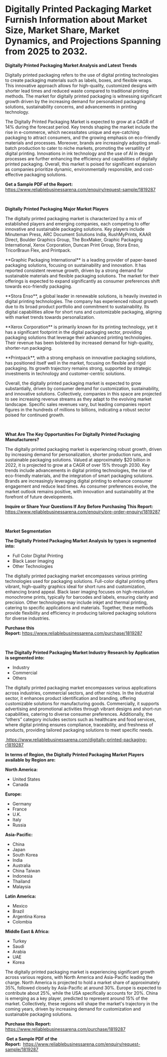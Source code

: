 <p><h1>Digitally Printed Packaging Market Furnish Information about Market Size, Market Share, Market Dynamics, and Projections Spanning from 2025 to 2032.</h1></p><p><strong>Digitally Printed Packaging Market Analysis and Latest Trends</strong></p>
<p><p>Digitally printed packaging refers to the use of digital printing technologies to create packaging materials such as labels, boxes, and flexible wraps. This innovative approach allows for high-quality, customized designs with shorter lead times and reduced waste compared to traditional printing methods. The market for digitally printed packaging is witnessing significant growth driven by the increasing demand for personalized packaging solutions, sustainability concerns, and advancements in printing technology.</p><p>The Digitally Printed Packaging Market is expected to grow at a CAGR of 14% during the forecast period. Key trends shaping the market include the rise in e-commerce, which necessitates unique and eye-catching packaging to attract consumers, and the growing emphasis on eco-friendly materials and processes. Moreover, brands are increasingly adopting small-batch production to cater to niche markets, promoting the versatility of digital printing. Innovations in ink technology and the use of AI in design processes are further enhancing the efficiency and capabilities of digitally printed packaging. Overall, this market is poised for significant expansion as companies prioritize dynamic, environmentally responsible, and cost-effective packaging solutions.</p></p>
<p><strong>Get a Sample PDF of the Report:&nbsp;</strong> <a href="https://www.reliablebusinessarena.com/enquiry/request-sample/1819287?utm_campaign=3039&utm_medium=2&utm_source=Github&utm_content=ia&utm_term=19042025&utm_id=digitally-printed-packaging">https://www.reliablebusinessarena.com/enquiry/request-sample/1819287</a></p>
<p>&nbsp;</p>
<p><strong>Digitally Printed Packaging Major Market Players</strong></p>
<p><p>The digitally printed packaging market is characterized by a mix of established players and emerging companies, each competing to offer innovative and sustainable packaging solutions. Key players include Minuteman Press, ARC Document Solutions India, RushMyPrints, KAAR Direct, Boulder Graphics Group, The BoxMaker, Graphic Packaging International, Xerox Corporation, Duncan Print Group, Stora Enso, TricorBraun Flex, and Printpack.</p><p>**Graphic Packaging International** is a leading provider of paper-based packaging solutions, focusing on sustainability and innovation. It has reported consistent revenue growth, driven by a strong demand for sustainable materials and flexible packaging solutions. The market for their offerings is expected to expand significantly as consumer preferences shift towards eco-friendly packaging.</p><p>**Stora Enso**, a global leader in renewable solutions, is heavily invested in digital printing technologies. The company has experienced robust growth due to its broad product portfolio and commitment to sustainability. Its digital capabilities allow for short runs and customizable packaging, aligning with market trends towards personalization.</p><p>**Xerox Corporation** is primarily known for its printing technology, yet it has a significant footprint in the digital packaging sector, providing packaging solutions that leverage their advanced printing technologies. Their revenue has been bolstered by increased demand for high-quality, shorter-run packaging.</p><p>**Printpack**, with a strong emphasis on innovative packaging solutions, has positioned itself well in the market, focusing on flexible and rigid packaging. Its growth trajectory remains strong, supported by strategic investments in technology and customer-centric solutions.</p><p>Overall, the digitally printed packaging market is expected to grow substantially, driven by consumer demand for customization, sustainability, and innovative solutions. Collectively, companies in this space are projected to see increasing revenue streams as they adapt to the evolving market landscape. Specific sales revenues vary, but leading companies report figures in the hundreds of millions to billions, indicating a robust sector poised for continued growth.</p></p>
<p>&nbsp;</p>
<p><strong>What Are The Key Opportunities For Digitally Printed Packaging Manufacturers?</strong></p>
<p><p>The digitally printed packaging market is experiencing robust growth, driven by increasing demand for personalization, shorter production runs, and sustainable packaging solutions. Valued at approximately $20 billion in 2022, it is projected to grow at a CAGR of over 15% through 2030. Key trends include advancements in digital printing technologies, the rise of eco-friendly materials, and the integration of smart packaging solutions. Brands are increasingly leveraging digital printing to enhance consumer engagement and reduce lead times. As consumer preferences evolve, the market outlook remains positive, with innovation and sustainability at the forefront of future developments.</p></p>
<p><strong>Inquire or Share Your Questions If Any Before Purchasing This Report:</strong> <a href="https://www.reliablebusinessarena.com/enquiry/pre-order-enquiry/1819287?utm_campaign=3039&utm_medium=2&utm_source=Github&utm_content=ia&utm_term=19042025&utm_id=digitally-printed-packaging">https://www.reliablebusinessarena.com/enquiry/pre-order-enquiry/1819287</a></p>
<p>&nbsp;</p>
<p><strong>Market Segmentation</strong></p>
<p><strong>The Digitally Printed Packaging Market Analysis by types is segmented into:</strong></p>
<p><ul><li>Full Color Digital Printing</li><li>Black Laser Imaging</li><li>Other Technologies</li></ul></p>
<p><p>The digitally printed packaging market encompasses various printing technologies used for packaging solutions. Full-color digital printing offers vibrant, high-quality graphics ideal for short runs and customization, enhancing brand appeal. Black laser imaging focuses on high-resolution monochrome prints, typically for barcodes and labels, ensuring clarity and precision. Other technologies may include inkjet and thermal printing, catering to specific applications and materials. Together, these methods provide flexibility and efficiency in producing tailored packaging solutions for diverse industries.</p></p>
<p><strong>Purchase this Report:&nbsp;</strong><a href="https://www.reliablebusinessarena.com/purchase/1819287?utm_campaign=3039&utm_medium=2&utm_source=Github&utm_content=ia&utm_term=19042025&utm_id=digitally-printed-packaging">https://www.reliablebusinessarena.com/purchase/1819287</a></p>
<p>&nbsp;</p>
<p><strong>The Digitally Printed Packaging Market Industry Research by Application is segmented into:</strong></p>
<p><ul><li>Industry</li><li>Commercial</li><li>Others</li></ul></p>
<p><p>The digitally printed packaging market encompasses various applications across industries, commercial sectors, and other niches. In the industrial sector, it enhances product identification and branding, offering customizable solutions for manufacturing goods. Commercially, it supports advertising and promotional activities through vibrant designs and short-run capabilities, catering to diverse consumer preferences. Additionally, the “others” category includes sectors such as healthcare and food services, where digital printing ensures compliance, traceability, and freshness of products, providing tailored packaging solutions to meet specific needs.</p></p>
<p><a href="https://www.reliablebusinessarena.com/digitally-printed-packaging-r1819287?utm_campaign=3039&utm_medium=2&utm_source=Github&utm_content=ia&utm_term=19042025&utm_id=digitally-printed-packaging">&nbsp;https://www.reliablebusinessarena.com/digitally-printed-packaging-r1819287</a></p>
<p><strong>In terms of Region, the Digitally Printed Packaging Market Players available by Region are:</strong></p>
<p>
    <p> <strong> North America: </strong>
        <ul>
            <li>United States</li>
            <li>Canada</li>
        </ul>
        </p> 
    <p> <strong> Europe: </strong>
        <ul>
            <li>Germany</li>
            <li>France</li>
            <li>U.K.</li>
            <li>Italy</li>
            <li>Russia</li>
        </ul>
        </p> 
    <p> <strong> Asia-Pacific: </strong>
        <ul>
            <li>China</li>
            <li>Japan</li>
            <li>South Korea</li>
            <li>India</li>
            <li>Australia</li>
            <li>China Taiwan</li>
            <li>Indonesia</li>
            <li>Thailand</li>
            <li>Malaysia</li>
        </ul>
        </p> 
    <p> <strong> Latin America: </strong>
        <ul>
            <li>Mexico</li>
            <li>Brazil</li>
            <li>Argentina Korea</li>
            <li>Colombia</li>
        </ul>
        </p> 
    <p> <strong> Middle East & Africa: </strong>
        <ul>
            <li>Turkey</li>
            <li>Saudi</li>
            <li>Arabia</li>
            <li>UAE</li>
            <li>Korea</li>
        </ul>
    </p>
    </p>
<p><p>The digitally printed packaging market is experiencing significant growth across various regions, with North America and Asia-Pacific leading the charge. North America is projected to hold a market share of approximately 35%, followed closely by Asia-Pacific at around 30%. Europe is expected to contribute about 25%, while the USA specifically accounts for 20%. China is emerging as a key player, predicted to represent around 15% of the market. Collectively, these regions will shape the market's trajectory in the coming years, driven by increasing demand for customization and sustainable packaging solutions.</p></p>
<p><strong>Purchase this Report: </strong><a href="https://www.reliablebusinessarena.com/purchase/1819287?utm_campaign=3039&utm_medium=2&utm_source=Github&utm_content=ia&utm_term=19042025&utm_id=digitally-printed-packaging">https://www.reliablebusinessarena.com/purchase/1819287</a></p>
<p>&nbsp;<strong>Get a Sample PDF of the Report:&nbsp;&nbsp;</strong><a href="https://www.reliablebusinessarena.com/enquiry/request-sample/1819287?utm_campaign=3039&utm_medium=2&utm_source=Github&utm_content=ia&utm_term=19042025&utm_id=digitally-printed-packaging">https://www.reliablebusinessarena.com/enquiry/request-sample/1819287</a></p>
<p><strong></strong></p>
<p><p></p><p></p><p></p></p>